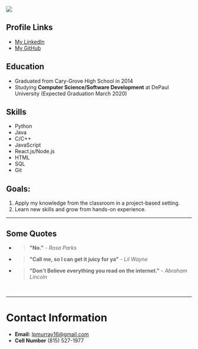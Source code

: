 
<img class="selfie" src="http://studentweb.cdm.depaul.edu/~lmurra15/it130/asg2/selfie.jpg">

## Profile Links
- [My LinkedIn](http://www.linkedin.com/in/log-mur16)
- [My GitHub](http://www.github.com/lpmurray16)

## Education
- Graduated from Cary-Grove High School in 2014
- Studying **Computer Science/Software Development** at DePaul University (Expected Graduation March 2020)

## Skills
- Python
- Java
- C/C++
- JavaScript
- React.js/Node.js
- HTML
- SQL
- Git

## Goals:
1. Apply my knowledge from the classroom in a project-based setting.
2. Learn new skills and grow from hands-on experience.

<hr>

## Some Quotes
- > **"No."**  - *Rosa Parks*
- > **"Call me, so I can get it juicy for ya"** - *Lil Wayne*
- > **"Don't Believe everything you read on the internet."** - *Abraham Lincoln*


<br>
<hr>


# Contact  Information
- **Email:** lpmurray16@gmail.com
- **Cell Number** (815) 527-1977


